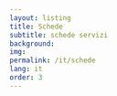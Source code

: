 ```yaml
---
layout: listing
title: Schede
subtitle: schede servizi
background:
img:
permalink: /it/schede
lang: it
order: 3
---
```

